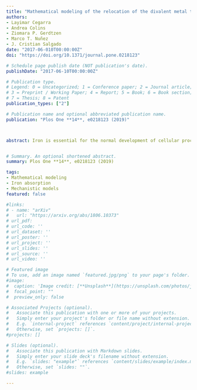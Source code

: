 ```yaml
---
title: "Mathematical modeling of the relocation of the divalent metal transporter DMT1 in the intestinal iron absorption process"
authors:
- Layimar Cegarra
- Andrea Colins
- Ziomara P. Gerdtzen
- Marco T. Nuñez
- J. Cristian Salgado
date: "2017-06-010T00:00:00Z"
doi: "https://doi.org/10.1371/journal.pone.0218123"

# Schedule page publish date (NOT publication's date).
publishDate: "2017-06-10T00:00:00Z"

# Publication type.
# Legend: 0 = Uncategorized; 1 = Conference paper; 2 = Journal article;
# 3 = Preprint / Working Paper; 4 = Report; 5 = Book; 6 = Book section;
# 7 = Thesis; 8 = Patent
publication_types: ["2"]

# Publication name and optional abbreviated publication name.
publication: "Plos One **14**, e0218123 (2019)"



abstract: Iron is essential for the normal development of cellular processes. This metal has a high redox potential that can damage cells and its overload or deficiency is related to several diseases, therefore it is crucial for its absorption to be highly regulated. A fast-response regulatory mechanism has been reported known as mucosal block, which allows to regulate iron absorption after an initial iron challenge. In this mechanism, the internalization of the DMT1 transporters in enterocytes would be a key factor. Two phenomenological models are proposed for the iron absorption process &#58; DMT1's binary switching mechanism model and DMT1's swinging-mechanism model, which represent the absorption mechanism for iron uptake in intestinal cells. The first model considers mutually excluding processes for endocytosis and exocytosis of DMT1. The second model considers a Ball's oscillator to represent the oscillatory behavior of DMT1's internalization. Both models are capable of capturing the kinetics of iron absorption and represent empirical observations, but the DMT1's swinging-mechanism model exhibits a better correlation with experimental data and is able to capture the regulatory phenomenon of mucosal block. The DMT1 swinging-mechanism model is the first phenomenological model reported to effectively represent the complexity of the iron absorption process, as it can predict the behavior of iron absorption fluxes after challenging cells with an initial dose of iron, and the reduction in iron uptake observed as a result of mucosal block after a second iron dose.


# Summary. An optional shortened abstract.
summary: Plos One **14**, e0218123 (2019)

tags:
- Mathematical modeling
- Iron absorption
- Mechanistic models
featured: false

#links:
# - name: "arXiv"
#   url: "https://arxiv.org/abs/1806.10373"
# url_pdf: 
# url_code: ''
# url_dataset: ''
# url_poster: ''
# url_project: ''
# url_slides: ''
# url_source: ''
# url_video: ''

# Featured image
# To use, add an image named `featured.jpg/png` to your page's folder. 
#image:
#  caption: 'Image credit: [**Unsplash**](https://unsplash.com/photos/jdD8gXaTZsc)'
#  focal_point: ""
#  preview_only: false

# Associated Projects (optional).
#   Associate this publication with one or more of your projects.
#   Simply enter your project's folder or file name without extension.
#   E.g. `internal-project` references `content/project/internal-project/index.md`.
#   Otherwise, set `projects: []`.
#projects: []

# Slides (optional).
#   Associate this publication with Markdown slides.
#   Simply enter your slide deck's filename without extension.
#   E.g. `slides: "example"` references `content/slides/example/index.md`.
#   Otherwise, set `slides: ""`.
#slides: example

---
```

